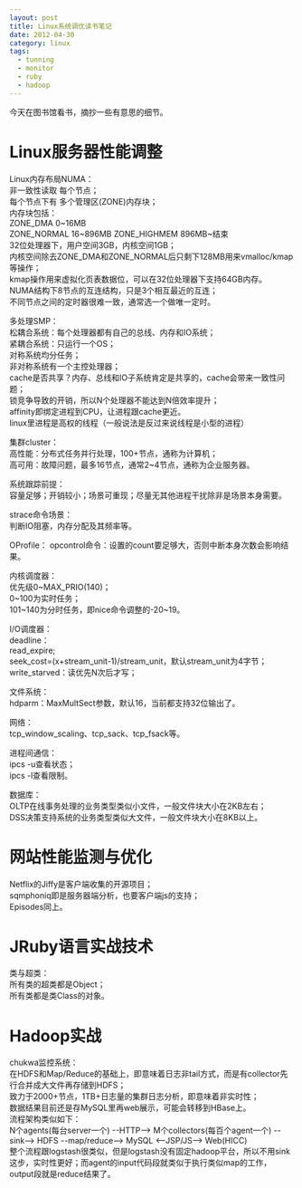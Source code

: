 ```yaml
---
layout: post
title: Linux系统调优读书笔记
date: 2012-04-30
category: linux
tags:
  - tunning
  - monitor
  - ruby
  - hadoop
---
```


今天在图书馆看书，摘抄一些有意思的细节。

# Linux服务器性能调整

  Linux内存布局NUMA：    
    非一致性读取 每个节点；    
    每个节点下有 多个管理区(ZONE)内存块；    
    内存块包括：    
        ZONE_DMA 0~16MB    
        ZONE_NORMAL 16~896MB
        ZONE_HIGHMEM 896MB~结束    
    32位处理器下，用户空间3GB，内核空间1GB；    
        内核空间除去ZONE_DMA和ZONE_NORMAL后只剩下128MB用来vmalloc/kmap等操作；    
        kmap操作用来虚拟化页表数据位，可以在32位处理器下支持64GB内存。   
    NUMA结构下8节点的互连结构，只是3个相互最近的互连；    
    不同节点之间的定时器很难一致，通常选一个做唯一定时。    

  多处理SMP：    
    松耦合系统：每个处理器都有自己的总线、内存和IO系统；    
    紧耦合系统：只运行一个OS；    
      对称系统均分任务；    
      非对称系统有一个主控处理器；    
        cache是否共享？内存、总线和IO子系统肯定是共享的，cache会带来一致性问题；    
        锁竞争导致的开销，所以N个处理器不能达到N倍效率提升；    
        affinity即绑定进程到CPU，让进程跟cache更近。    
          linux里进程是高权的线程（一般说法是反过来说线程是小型的进程）    

  集群cluster：    
    高性能：分布式任务并行处理，100+节点，通称为计算机；    
    高可用：故障问题，最多16节点，通常2~4节点，通称为企业服务器。    

  系统跟踪前提：    
    容量足够；开销较小；场景可重现；尽量无其他进程干扰除非是场景本身需要。    

  strace命令场景：    
    判断IO阻塞，内存分配及其频率等。    

  OProfile：
    opcontrol命令：设置的count要足够大，否则中断本身次数会影响结果。

  内核调度器：    
    优先级0~MAX_PRIO(140)；    
    0~100为实时任务；    
    101~140为分时任务，即nice命令调整的-20~19。    

  I/O调度器：    
    deadline：    
      read_expire;    
      seek_cost=(x+stream_unit-1)/stream_unit，默认stream_unit为4字节；    
      write_starved：读优先N次后才写；    

  文件系统：    
    hdparm：MaxMultSect参数，默认16，当前都支持32位输出了。    

  网络：    
    tcp_window_scaling、tcp_sack、tcp_fsack等。    

  进程间通信：    
    ipcs -u查看状态；    
    ipcs -l查看限制。    

  数据库：    
    OLTP在线事务处理的业务类型类似小文件，一般文件块大小在2KB左右；    
    DSS决策支持系统的业务类型类似大文件，一般文件块大小在8KB以上。    

# 网站性能监测与优化

  Netflix的Jiffy是客户端收集的开源项目；    
  sqmphoniq即是服务器端分析，也要客户端js的支持；    
  Episodes同上。    

# JRuby语言实战技术

  类与超类：    
    所有类的超类都是Object；    
    所有类都是类Class的对象。

# Hadoop实战

  chukwa监控系统：    
    在HDFS和Map/Reduce的基础上，即意味着日志非tail方式，而是有collector先行合并成大文件再存储到HDFS；    
    致力于2000+节点，1TB+日志量的集群日志分析，即意味着非实时性；    
    数据结果目前还是存MySQL里再web展示，可能会转移到HBase上。    
    流程架构类似如下：    
        N个agents(每台server一个) --HTTP--> M个collectors(每百个agent一个) --sink--> HDFS --map/reduce--> MySQL <--JSP/JS--> Web(HICC)    
    整个流程跟logstash很类似，但是logstash没有固定hadoop平台，所以不用sink这步，实时性更好；而agent的input代码段就类似于执行类似map的工作，output段就是reduce结果了。

